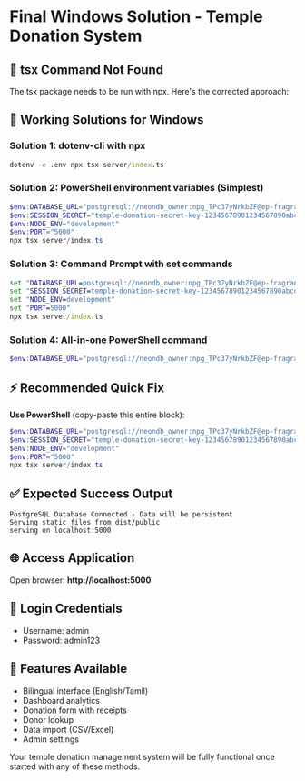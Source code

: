 # Final Windows Solution - Temple Donation System

## 🚨 tsx Command Not Found

The tsx package needs to be run with npx. Here's the corrected approach:

## 🔧 Working Solutions for Windows

### Solution 1: dotenv-cli with npx
```cmd
dotenv -e .env npx tsx server/index.ts
```

### Solution 2: PowerShell environment variables (Simplest)
```powershell
$env:DATABASE_URL="postgresql://neondb_owner:npg_TPc37yNrkbZF@ep-fragrant-forest-adfudasj-pooler.c-2.us-east-1.aws.neon.tech/neondb?sslmode=require"
$env:SESSION_SECRET="temple-donation-secret-key-12345678901234567890abcdefghijk"
$env:NODE_ENV="development"
$env:PORT="5000"
npx tsx server/index.ts
```

### Solution 3: Command Prompt with set commands
```cmd
set "DATABASE_URL=postgresql://neondb_owner:npg_TPc37yNrkbZF@ep-fragrant-forest-adfudasj-pooler.c-2.us-east-1.aws.neon.tech/neondb?sslmode=require"
set "SESSION_SECRET=temple-donation-secret-key-12345678901234567890abcdefghijk"
set "NODE_ENV=development"
set "PORT=5000"
npx tsx server/index.ts
```

### Solution 4: All-in-one PowerShell command
```powershell
$env:DATABASE_URL="postgresql://neondb_owner:npg_TPc37yNrkbZF@ep-fragrant-forest-adfudasj-pooler.c-2.us-east-1.aws.neon.tech/neondb?sslmode=require"; $env:SESSION_SECRET="temple-donation-secret-key-12345678901234567890abcdefghijk"; $env:NODE_ENV="development"; $env:PORT="5000"; npx tsx server/index.ts
```

## ⚡ Recommended Quick Fix

**Use PowerShell** (copy-paste this entire block):
```powershell
$env:DATABASE_URL="postgresql://neondb_owner:npg_TPc37yNrkbZF@ep-fragrant-forest-adfudasj-pooler.c-2.us-east-1.aws.neon.tech/neondb?sslmode=require"
$env:SESSION_SECRET="temple-donation-secret-key-12345678901234567890abcdefghijk"
$env:NODE_ENV="development"
$env:PORT="5000"
npx tsx server/index.ts
```

## ✅ Expected Success Output
```
PostgreSQL Database Connected - Data will be persistent
Serving static files from dist/public
serving on localhost:5000
```

## 🌐 Access Application
Open browser: **http://localhost:5000**

## 🔑 Login Credentials
- Username: admin
- Password: admin123

## 📱 Features Available
- Bilingual interface (English/Tamil)
- Dashboard analytics
- Donation form with receipts
- Donor lookup
- Data import (CSV/Excel)
- Admin settings

Your temple donation management system will be fully functional once started with any of these methods.